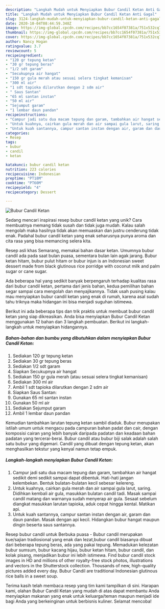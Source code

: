 ```yaml
---
description: "Langkah Mudah untuk Menyiapkan Bubur Candil Ketan Anti Gagal"
title: "Langkah Mudah untuk Menyiapkan Bubur Candil Ketan Anti Gagal"
slug: 3124-langkah-mudah-untuk-menyiapkan-bubur-candil-ketan-anti-gagal
date: 2020-10-04T08:44:59.348Z
image: https://img-global.cpcdn.com/recipes/bb7cc1654f07381a/751x532cq70/bubur-candil-ketan-foto-resep-utama.jpg
thumbnail: https://img-global.cpcdn.com/recipes/bb7cc1654f07381a/751x532cq70/bubur-candil-ketan-foto-resep-utama.jpg
cover: https://img-global.cpcdn.com/recipes/bb7cc1654f07381a/751x532cq70/bubur-candil-ketan-foto-resep-utama.jpg
author: Nancy Hogan
ratingvalue: 3.7
reviewcount: 5
recipeingredient:
- "120 gr tepung ketan"
- "30 gr tepung beras"
- "1/2 sdt garam"
- "Secukupnya air hangat"
- "150 gr gula merah atau sesuai selera tingkat kemanisan"
- "300 ml air"
- "1 sdt tapioka dilarutkan dengan 2 sdm air"
- " Saus Santan"
- "65 ml santan instan"
- "50 ml air"
- "Sejumput garam"
- "1 lembar daun pandan"
recipeinstructions:
- "Campur jadi satu dua macam tepung dan garam, tambahkan air hangat sedikit demi sedikit sampai dapat dibentuk. Hati-hati jangan kelembekan. Bentuk bulatan-bulatan kecil sebesar kelereng."
- "Untuk kuahnya, cairkan gula merah dan air sampai gula larut, saring. Didihkan kembali air gula, masukkan bulatan candil tadi. Masak sampai candil matang dan warnanya sudah menyerap air gula. Sesaat sebelum diangkat masukkan larutan tapioka, aduk cepat hingga kental. Matikan api."
- "Untuk kuah santannya, campur santan instan dengan air, garam dan daun pandan. Masak dengan api kecil. Hidangkan bubur hangat maupun dingin beserta saus santannya."
categories:
- Resep
tags:
- bubur
- candil
- ketan

katakunci: bubur candil ketan 
nutrition: 223 calories
recipecuisine: Indonesian
preptime: "PT18M"
cooktime: "PT60M"
recipeyield: "4"
recipecategory: Dessert

---
```



![Bubur Candil Ketan](https://img-global.cpcdn.com/recipes/bb7cc1654f07381a/751x532cq70/bubur-candil-ketan-foto-resep-utama.jpg)

Sedang mencari inspirasi resep bubur candil ketan yang unik? Cara membuatnya memang tidak susah dan tidak juga mudah. Kalau salah mengolah maka hasilnya tidak akan memuaskan dan justru cenderung tidak enak. Padahal bubur candil ketan yang enak seharusnya punya aroma dan cita rasa yang bisa memancing selera kita.

Resep asli khas Semarang, memakai bahan dasar ketan. Umumnya bubur candil ada pada saat bulan puasa, sementara bulan lain agak jarang. Bubur ketan hitam, bubur pulut hitam or bubur injun is an Indonesian sweet dessert made from black glutinous rice porridge with coconut milk and palm sugar or cane sugar.

Ada beberapa hal yang sedikit banyak berpengaruh terhadap kualitas rasa dari bubur candil ketan, pertama dari jenis bahan, kedua pemilihan bahan segar sampai cara mengolah dan menyajikannya. Tidak usah pusing kalau mau menyiapkan bubur candil ketan yang enak di rumah, karena asal sudah tahu triknya maka hidangan ini bisa menjadi suguhan istimewa.


Berikut ini ada beberapa tips dan trik praktis untuk membuat bubur candil ketan yang siap dikreasikan. Anda bisa menyiapkan Bubur Candil Ketan menggunakan 12 bahan dan 3 langkah pembuatan. Berikut ini langkah-langkah untuk menyiapkan hidangannya.

<!--inarticleads1-->

##### Bahan-bahan dan bumbu yang dibutuhkan dalam menyiapkan Bubur Candil Ketan:

1. Sediakan 120 gr tepung ketan
1. Sediakan 30 gr tepung beras
1. Sediakan 1/2 sdt garam
1. Siapkan Secukupnya air hangat
1. Sediakan 150 gr gula merah (atau sesuai selera tingkat kemanisan)
1. Sediakan 300 ml air
1. Ambil 1 sdt tapioka dilarutkan dengan 2 sdm air
1. Siapkan  Saus Santan:
1. Gunakan 65 ml santan instan
1. Gunakan 50 ml air
1. Sediakan Sejumput garam
1. Ambil 1 lembar daun pandan


Kemudian tambahkan larutan tepung ketan sambil diaduk. Bubur merupakan istilah umum untuk mengacu pada campuran bahan padat dan cair, dengan komposisi cairan yang lebih banyak daripada padatan dan keadaan bahan padatan yang tercerai-berai. Bubur candil atau bubur biji salak adalah salah satu bubur yang digemari. Candil yang dibuat dengan tepung ketan, akan menghasilkan tekstur yang kenyal namun tetap empuk. 

<!--inarticleads2-->

##### Langkah-langkah menyiapkan Bubur Candil Ketan:

1. Campur jadi satu dua macam tepung dan garam, tambahkan air hangat sedikit demi sedikit sampai dapat dibentuk. Hati-hati jangan kelembekan. Bentuk bulatan-bulatan kecil sebesar kelereng.
1. Untuk kuahnya, cairkan gula merah dan air sampai gula larut, saring. Didihkan kembali air gula, masukkan bulatan candil tadi. Masak sampai candil matang dan warnanya sudah menyerap air gula. Sesaat sebelum diangkat masukkan larutan tapioka, aduk cepat hingga kental. Matikan api.
1. Untuk kuah santannya, campur santan instan dengan air, garam dan daun pandan. Masak dengan api kecil. Hidangkan bubur hangat maupun dingin beserta saus santannya.


Resep bubur candil untuk Berbuka puasa - Bubur candil merupakan kue/sajian tradiosional yang enak dan lezat,bubur candil biasanya dibuat dari beberapa tepung beras, ada yang pakai tepung. Memadukan kelezatan bubur sumsum, bubur kacang hijau, bubur ketan hitam, bubur candil, dan kolak pisang, menjadikan bubur ini lebih istimewa. Find bubur candil stock images in HD and millions of other royalty-free stock photos, illustrations and vectors in the Shutterstock collection. Thousands of new, high-quality pictures added every day. Bubur Candil are traditional Indonesian glutinous rice balls in a sweet soup. 

Terima kasih telah membaca resep yang tim kami tampilkan di sini. Harapan kami, olahan Bubur Candil Ketan yang mudah di atas dapat membantu Anda menyiapkan makanan yang enak untuk keluarga/teman maupun menjadi ide bagi Anda yang berkeinginan untuk berbisnis kuliner. Selamat mencoba!
